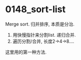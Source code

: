 # 0148_sort-list

Merge sort. 归并排序, 本质是分治.

1. 用快慢指针来分割list. 递归合并.
2. 遍历分割/合并, 长度2->4->8....

这里用的第一种方法.

